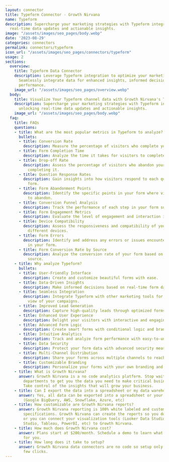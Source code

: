```yaml
---
layout: connector
title: Typeform Connector - Growth Nirvana
name: Typeform
description: Supercharge your marketing strategies with Typeform integration, unlocking
  real-time data updates and actionable insights.
image: "/assets/images/seo_pages/body.webp"
date: '2023-08-29'
categories: connectors
permalink: connectors/typeform
icon_url: "/assets/images/seo_pages/connectors/typeform"
usage: 2
sections:
  overview:
    title: Typeform Data Connector
    description: Leverage Typeform integration to optimize your marketing campaigns.
      Seamlessly integrate data for enhanced insights, informed decisions, and improved
      performance.
    image_url: "/assets/images/seo_pages/overview.webp"
  body:
    title: Visualize Your Typeform channel data with Growth Nirvana's Typeform Connector
    description: Supercharge your marketing strategies with Typeform integration,
      unlocking real-time data updates and actionable insights.
    image_url: "/assets/images/seo_pages/body.webp"
  faq:
    title: FAQs
    questions:
    - title: What are the most popular metrics in Typeform to analyze?
      bullets:
      - title: Conversion Rate
        description: Measure the percentage of visitors who complete your form.
      - title: Form Completion Time
        description: Analyze the time it takes for visitors to complete your form.
      - title: Drop-off Rate
        description: Assess the percentage of visitors who abandon your form before
          completing it.
      - title: Question Response Rates
        description: Gain insights into how visitors respond to each question in your
          form.
      - title: Form Abandonment Points
        description: Identify the specific points in your form where visitors tend
          to abandon.
      - title: Conversion Funnel Analysis
        description: Track the performance of each step in your form submission process.
      - title: Form Engagement Metrics
        description: Evaluate the level of engagement and interaction in your form.
      - title: Device Compatibility
        description: Assess the responsiveness and compatibility of your form across
          different devices.
      - title: Form Errors
        description: Identify and address any errors or issues encountered by visitors
          in your form.
      - title: Form Conversion Rate by Source
        description: Analyze the conversion rate of your form based on the traffic
          source.
    - title: Why analyze Typeform?
      bullets:
      - title: User-Friendly Interface
        description: Create and customize beautiful forms with ease.
      - title: Data-Driven Insights
        description: Make informed decisions based on real-time form data.
      - title: Seamless Integration
        description: Integrate Typeform with other marketing tools for a holistic
          view of your campaigns.
      - title: Improved Lead Generation
        description: Capture high-quality leads through optimized forms.
      - title: Enhanced User Experience
        description: Delight your visitors with interactive and engaging form experiences.
      - title: Advanced Form Logic
        description: Create smart forms with conditional logic and branching.
      - title: Intuitive Analytics
        description: Track and analyze form performance with easy-to-understand analytics.
      - title: Data Security
        description: Protect your form data with advanced security measures.
      - title: Multi-Channel Distribution
        description: Share your forms across multiple channels to reach a wider audience.
      - title: Customizable Branding
        description: Personalize your forms with your own branding and design.
    - title: What is Growth Nirvana?
      answer: Growth Nirvana is a no code analytics platform. Stop waiting for other
        departments to get you the data you need to make critical business decisions.
        Take control of the insights that will grow your business.
    - title: Can I export the data into a spreadsheet or my data warehouse?
      answer: Yes, all data can be exported into a spreadsheet or your data warehouse
        (Google BigQuery, AWS, Snowflake, Azure, etc)
    - title: How customizable are Growth Nirvana reports?
      answer: Growth Nirvana reporting is 100% white labeled and customized to your
        specifications. Growth Nirvana can create the reports so you don’t have to
        or you can connect your visualization tools (Looker Data Studio/Google Data
        Studio, Tableau, PowerBI, etc) to Growth Nirvana.
    - title: How much does Growth Nirvana cost?
      answer: Plans start at $200/month. Schedule a demo to learn what plan is best
        for you.
    - title: How long does it take to setup?
      answer: Growth Nirvana data connectors are no code so setup only requires a
        few clicks.
---
```

